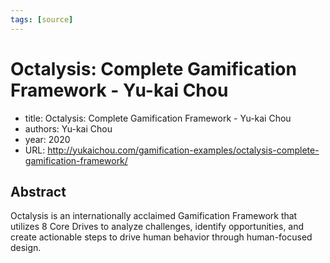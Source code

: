```yaml
---
tags: [source]
---
```


# Octalysis: Complete Gamification Framework - Yu-kai Chou

- title: Octalysis: Complete Gamification Framework - Yu-kai Chou
- authors: Yu-kai Chou
- year: 2020
- URL: http://yukaichou.com/gamification-examples/octalysis-complete-gamification-framework/

## Abstract
Octalysis is an internationally acclaimed Gamification Framework that utilizes 8 Core Drives to analyze challenges, identify opportunities, and create actionable steps to drive human behavior through human-focused design.
